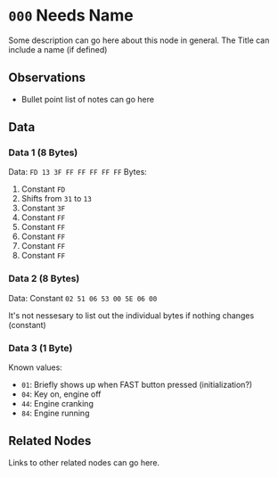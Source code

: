 # `000` Needs Name
Some description can go here about this node in general.  The Title can include a name (if defined)

## Observations
- Bullet point list of notes can go here

## Data
### Data 1 (8 Bytes)
Data: `FD 13 3F FF FF FF FF FF`
Bytes:
1. Constant `FD`
2. Shifts from `31` to `13`
3. Constant `3F`
4. Constant `FF`
5. Constant `FF`
6. Constant `FF`
7. Constant `FF`
8. Constant `FF`

### Data 2 (8 Bytes)
Data: Constant `02 51 06 53 00 5E 06 00`

It's not nessesary to list out the individual bytes if nothing changes (constant)

### Data 3 (1 Byte)
Known values:
- `01`: Briefly shows up when FAST button pressed (initialization?)
- `04`: Key on, engine off
- `44`: Engine cranking
- `84`: Engine running

## Related Nodes
Links to other related nodes can go here.